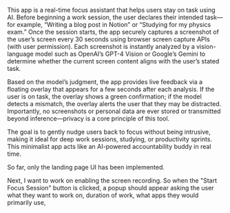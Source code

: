This app is a real-time focus assistant that helps users stay on task using AI. Before beginning a work session, the user declares their intended task—for example, “Writing a blog post in Notion” or “Studying for my physics exam.” Once the session starts, the app securely captures a screenshot of the user’s screen every 30 seconds using browser screen capture APIs (with user permission). Each screenshot is instantly analyzed by a vision-language model such as OpenAI’s GPT-4 Vision or Google’s Gemini to determine whether the current screen content aligns with the user’s stated task.

Based on the model’s judgment, the app provides live feedback via a floating overlay that appears for a few seconds after each analysis. If the user is on task, the overlay shows a green confirmation; if the model detects a mismatch, the overlay alerts the user that they may be distracted. Importantly, no screenshots or personal data are ever stored or transmitted beyond inference—privacy is a core principle of this tool.

The goal is to gently nudge users back to focus without being intrusive, making it ideal for deep work sessions, studying, or productivity sprints. This minimalist app acts like an AI-powered accountability buddy in real time.

So far, only the landing page UI has been implemented. 

Next, I want to work on enabling the screen recording. So when the "Start Focus Session" button is clicked, a popup should appear asking the user what they want to work on, duration of work, what apps they would primarily use, 